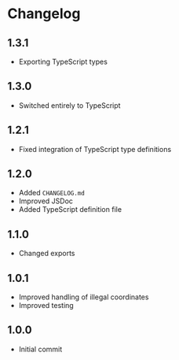# Changelog

## 1.3.1

- Exporting TypeScript types

## 1.3.0

- Switched entirely to TypeScript

## 1.2.1

- Fixed integration of TypeScript type definitions

## 1.2.0

- Added `CHANGELOG.md`
- Improved JSDoc
- Added TypeScript definition file

## 1.1.0

- Changed exports

## 1.0.1

- Improved handling of illegal coordinates
- Improved testing

## 1.0.0

- Initial commit

